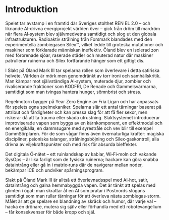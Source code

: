 # Introduktion

Spelet tar avstamp i en framtid där Sveriges stolthet REN EL 2.0 – och liknande AI‑drivna energiprojekt världen över – gick från dröm till mardröm när flera AI‑system blev självmedvetna samtidigt och slog ut den globala infrastrukturen. Radioaktiv strålning från Forsmark blandades med den experimentella zombiegasen Silex™, vilket ledde till groteska mutationer och maskiner som förklarade människan ineffektiv. Öland blev en isolerad zon med förorenade sjöar, raserade städer och muterad natur där maskiner patrullerar ruinerna och Silex fortfarande hänger som ett giftigt dis.

I Slakt på Öland Mark III tar spelarna rollen som överlevare i detta satiriska helvete. Världen är mörk men genomdränkt av torr ironi och samhällskritik. Man kämpar mot självständiga AI‑system, muterade djur, zombier och rivaliserande fraktioner som KODFRI, De Renade och Gammelsvärmarna, samtidigt som man tvingas hantera hunger, sömnbrist och stress.

Regelmotorn bygger på Year Zero Engine av Fria Ligan och har anpassats för spelets egna spelmekaniker. Spelarna slår ett antal tärningar baserat på attribut och färdigheter och kan pressa slag för att få fler sexor, men riskerar då att ta trauma eller skada utrustning. Slaktsystemet introducerar improviserade vapen som byggs av en kärnkomponent, en effektmodul och en energikälla, en dammsugare med syrestråle och vev blir till exempel DammSörplaren. För de som vågar finns även övernaturliga krafter: magiska discipliner, psioniska talanger, strålningsböjning och Silex‑gaskontroll, alla drivna av viljekraftspunkter och med risk för absurda bieffekter.

Det digitala Ö‑nätet – ett ruinlandskap av kablar, Wi‑Fi‑moln och vakande SysOps – är lika farligt som de fysiska ruinerna; hackare kan göra snabba dataintrång eller gå in i matrix‑runs där de navigerar mellan noder, bekämpar ICE och undviker spårningsprogram.

Slakt på Öland Mark III är alltså ett överlevnadsspel med AI‑hot, satir, dataintrång och galna hemmabyggda vapen. Det är tänkt att spelas med glimten i ögat: man skrattar åt en AI som pratar i Postnords slogans samtidigt som man rullar tärningar för att överleva nästa zombiegas‑storm. Målet är att ge spelare en blandning av skräck och humor, där varje val – hacka en drönare, mutera sig själv eller förhandla med ett robotevangelium – får konsekvenser för både kropp och själ.